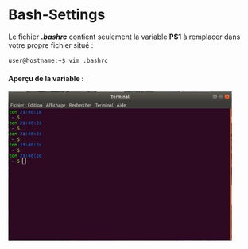 # Bash-Settings

Le fichier **_.bashrc_** contient seulement la variable **PS1** à remplacer dans votre propre fichier situé :

    user@hostname:~$ vim .bashrc

#### Aperçu de la variable :

<img src="image/capture.png" alt="multi6" width="" height="300" align="" />
